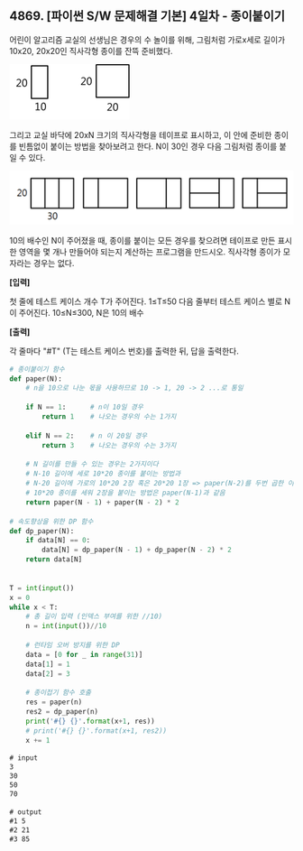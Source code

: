 ## 4869. [파이썬 S/W 문제해결 기본] 4일차 - 종이붙이기

어린이 알고리즘 교실의 선생님은 경우의 수 놀이를 위해, 그림처럼 가로x세로 길이가 10x20, 20x20인 직사각형 종이를 잔뜩 준비했다.


![img](D2.assets/종이접기00.jpg)

그리고 교실 바닥에 20xN 크기의 직사각형을 테이프로 표시하고, 이 안에 준비한 종이를 빈틈없이 붙이는 방법을 찾아보려고 한다. N이 30인 경우 다음 그림처럼 종이를 붙일 수 있다.


![img](D2.assets/종이접기01.jpg)


10의 배수인 N이 주어졌을 때, 종이를 붙이는 모든 경우를 찾으려면 테이프로 만든 표시한 영역을 몇 개나 만들어야 되는지 계산하는 프로그램을 만드시오. 직사각형 종이가 모자라는 경우는 없다.


**[입력]**

첫 줄에 테스트 케이스 개수 T가 주어진다. 1≤T≤50
다음 줄부터 테스트 케이스 별로 N이 주어진다. 10≤N≤300, N은 10의 배수



**[출력]**

각 줄마다 "#T" (T는 테스트 케이스 번호)를 출력한 뒤, 답을 출력한다.

```python
# 종이붙이기 함수
def paper(N):
    # n을 10으로 나눈 몫을 사용하므로 10 -> 1, 20 -> 2 ...로 통일

    if N == 1:      # n이 10일 경우
        return 1    # 나오는 경우의 수는 1가지

    elif N == 2:    # n 이 20일 경우
        return 3    # 나오는 경우의 수는 3가지

    # N 길이를 만들 수 있는 경우는 2가지이다
    # N-10 길이에 세로 10*20 종이를 붙이는 방법과
    # N-20 길이에 가로의 10*20 2장 혹은 20*20 1장 => paper(N-2)를 두번 곱한 이유
    # 10*20 종이를 세워 2장을 붙이는 방법은 paper(N-1)과 같음
    return paper(N - 1) + paper(N - 2) * 2

# 속도향상을 위한 DP 함수
def dp_paper(N):
    if data[N] == 0:
        data[N] = dp_paper(N - 1) + dp_paper(N - 2) * 2
    return data[N]


T = int(input())
x = 0
while x < T:
    # 총 길이 입력 (인덱스 부여를 위한 //10)
    n = int(input())//10

    # 런타임 오버 방지를 위한 DP
    data = [0 for _ in range(31)]
    data[1] = 1
    data[2] = 3

    # 종이접기 함수 호출
    res = paper(n)
    res2 = dp_paper(n)
    print('#{} {}'.format(x+1, res))
    # print('#{} {}'.format(x+1, res2))
    x += 1
```

```
# input
3
30
50
70

# output
#1 5
#2 21
#3 85
```


